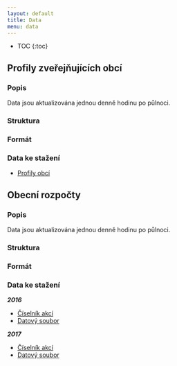```yaml
---
layout: default
title: Data
menu: data
---
```


* TOC
{:toc}

## Profily zveřejňujících obcí

### Popis

Data jsou aktualizována jednou denně hodinu po půlnoci.

### Struktura

### Formát

### Data ke stažení
- [Profily obcí](https://cityvizor.cz/exports/profiles.csv.zip)

## Obecní rozpočty

### Popis

Data jsou aktualizována jednou denně hodinu po půlnoci.

### Struktura

### Formát

### Data ke stažení

***2016***
- [Číselník akcí](https://cityvizor.cz/dist/exports/budgets-2016.events.csv)
- [Datový soubor](https://cityvizor.cz/dist/exports/budgets-2016.data.csv)

***2017***
- [Číselník akcí](https://cityvizor.cz/dist/exports/budgets-2017.events.csv)
- [Datový soubor](https://cityvizor.cz/dist/exports/budgets-2017.data.csv)
